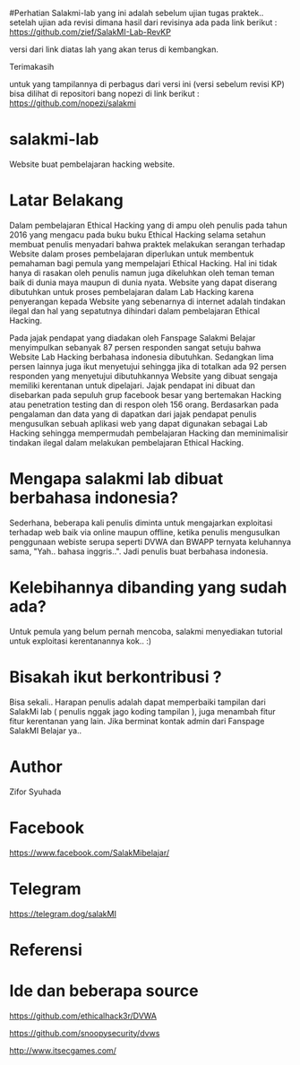 #Perhatian
Salakmi-lab yang ini adalah sebelum ujian tugas praktek.. setelah ujian ada revisi dimana hasil dari revisinya ada pada link berikut : 
https://github.com/zief/SalakMI-Lab-RevKP

versi dari link diatas lah yang akan terus di kembangkan.

Terimakasih

untuk yang tampilannya di perbagus dari versi ini (versi sebelum revisi KP) bisa dilihat di repositori bang nopezi di link berikut :
https://github.com/nopezi/salakmi




# salakmi-lab
Website buat pembelajaran hacking website. 

# Latar Belakang
Dalam pembelajaran Ethical Hacking yang di ampu oleh penulis pada tahun 2016 yang mengacu pada buku buku Ethical Hacking selama setahun membuat penulis menyadari bahwa praktek melakukan serangan terhadap Website dalam proses pembelajaran diperlukan untuk membentuk pemahaman bagi pemula yang mempelajari Ethical Hacking. Hal ini tidak hanya di rasakan oleh penulis namun juga dikeluhkan oleh teman teman baik di dunia maya maupun di dunia nyata. Website yang dapat diserang dibutuhkan untuk proses pembelajaran dalam Lab Hacking karena penyerangan kepada Website yang sebenarnya di internet adalah tindakan ilegal dan hal yang sepatutnya dihindari dalam pembelajaran Ethical Hacking. 

Pada jajak pendapat yang diadakan oleh Fanspage Salakmi Belajar menyimpulkan sebanyak 87 persen responden sangat setuju bahwa Website Lab Hacking berbahasa indonesia dibutuhkan. Sedangkan lima persen lainnya juga ikut menyetujui sehingga jika di totalkan ada 92 persen responden yang menyetujui dibutuhkannya Website yang dibuat sengaja memiliki kerentanan untuk dipelajari. Jajak pendapat ini dibuat dan disebarkan pada sepuluh grup facebook besar yang bertemakan Hacking atau penetration testing dan di respon oleh 156 orang.
Berdasarkan pada pengalaman dan data yang di dapatkan dari jajak pendapat penulis mengusulkan sebuah aplikasi web yang dapat digunakan sebagai Lab Hacking sehingga mempermudah pembelajaran Hacking dan meminimalisir tindakan ilegal dalam melakukan pembelajaran Ethical Hacking.

# Mengapa salakmi lab dibuat berbahasa indonesia?
Sederhana, beberapa kali penulis diminta untuk mengajarkan exploitasi terhadap web baik via online maupun offline, ketika penulis mengusulkan penggunaan webiste serupa seperti DVWA dan BWAPP ternyata keluhannya sama, "Yah.. bahasa inggris..". Jadi penulis buat berbahasa indonesia.

# Kelebihannya dibanding yang sudah ada?
Untuk pemula yang belum pernah mencoba, salakmi menyediakan tutorial untuk exploitasi kerentanannya kok.. :)

# Bisakah ikut berkontribusi ?
Bisa sekali..
Harapan penulis adalah dapat memperbaiki tampilan dari SalakMi lab ( penulis nggak jago koding tampilan ), juga menambah fitur fitur kerentanan yang lain.
Jika berminat kontak admin dari Fanspage SalakMI Belajar ya..


# Author
Zifor Syuhada

# Facebook

https://www.facebook.com/SalakMibelajar/

# Telegram

https://telegram.dog/salakMI

# Referensi

  # Ide dan beberapa source 

  https://github.com/ethicalhack3r/DVWA
  
  https://github.com/snoopysecurity/dvws
  
  http://www.itsecgames.com/


